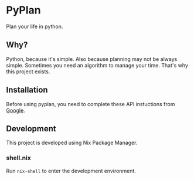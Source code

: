 # PyPlan

Plan your life in python.

## Why?

Python, because it's simple. Also because planning may not be always simple.
Sometimes you need an algorithm to manage your time. That's why this project
exists.

## Installation

Before using pyplan, you need to complete these API instuctions from
[Google](https://developers.google.com/calendar/api/quickstart/python).

## Development

This project is developed using Nix Package Manager.

### shell.nix

Run `nix-shell` to enter the development environment.
